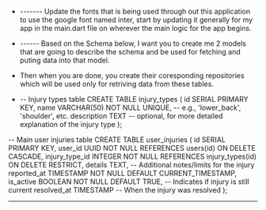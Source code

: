 - -------    Update the fonts that is being used through out this application to use the google font named inter, 
start by updating it generally for my app in the main.dart file on wherever the main logic for the app begins. 

- ------   Based on the Schema below, I want you to create me 2 models that are going to describe the schema and be used for fetching and puting data into that model. 

- Then when you are done, you create their coresponding repositories which will be used only for retriving data from these tables. 

- -- Injury types table
CREATE TABLE injury_types (
    id SERIAL PRIMARY KEY,
    name VARCHAR(50) NOT NULL UNIQUE, -- e.g., 'lower_back', 'shoulder', etc.
    description TEXT -- optional, for more detailed explanation of the injury type
);

-- Main user injuries table
CREATE TABLE user_injuries (
    id SERIAL PRIMARY KEY,
    user_id UUID NOT NULL REFERENCES users(id) ON DELETE CASCADE,
    injury_type_id INTEGER NOT NULL REFERENCES injury_types(id) ON DELETE RESTRICT,
    details TEXT, -- Additional notes/limits for the injury
    reported_at TIMESTAMP NOT NULL DEFAULT CURRENT_TIMESTAMP,
    is_active BOOLEAN NOT NULL DEFAULT TRUE, -- Indicates if injury is still current
    resolved_at TIMESTAMP -- When the injury was resolved
);


-------- 

